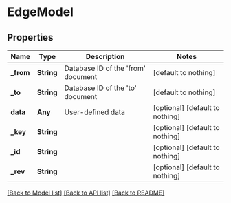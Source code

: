 # EdgeModel


## Properties
Name | Type | Description | Notes
------------ | ------------- | ------------- | -------------
**_from** | **String** | Database ID of the &#39;from&#39; document | [default to nothing]
**_to** | **String** | Database ID of the &#39;to&#39; document | [default to nothing]
**data** | **Any** | User-defined data | [optional] [default to nothing]
**_key** | **String** |  | [optional] [default to nothing]
**_id** | **String** |  | [optional] [default to nothing]
**_rev** | **String** |  | [optional] [default to nothing]


[[Back to Model list]](../README.md#models) [[Back to API list]](../README.md#api-endpoints) [[Back to README]](../README.md)


